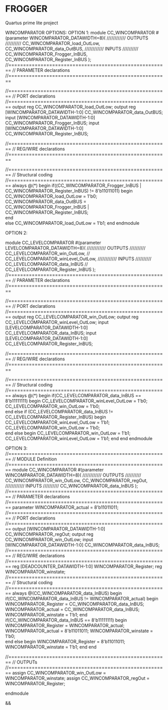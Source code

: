 # FROGGER
Quartus prime lite project

WINCOMPARATOR OPTIONS:
OPTION 1:
module CC_WINCOMPARATOR #(parameter WINCOMPARATOR_DATAWIDTH=8)(
//////////// OUTPUTS //////////
	CC_WINCOMPARATOR_load_OutLow,
	CC_WINCOMPARATOR_data_OutBUS,
//////////// INPUTS //////////
	CC_WINCOMPARATOR_Frogger_InBUS,
	CC_WINCOMPARATOR_Register_InBUS
);
//=======================================================
//  PARAMETER declarations
//=======================================================

//=======================================================
//  PORT declarations
//=======================================================
output	reg CC_WINCOMPARATOR_load_OutLow;
output	reg [WINCOMPARATOR_DATAWIDTH-1:0] CC_WINCOMPARATOR_data_OutBUS;
input 	[WINCOMPARATOR_DATAWIDTH-1:0] CC_WINCOMPARATOR_Frogger_InBUS;
input		[WINCOMPARATOR_DATAWIDTH-1:0] CC_WINCOMPARATOR_Register_InBUS;

//=======================================================
//  REG/WIRE declarations
//=======================================================

//=======================================================
//  Structural coding
//=======================================================
always @(*)
begin
	if((CC_WINCOMPARATOR_Frogger_InBUS | CC_WINCOMPARATOR_Register_InBUS) != 8'b11011011)
		begin
		CC_WINCOMPARATOR_load_OutLow = 1'b0;
		CC_WINCOMPARATOR_data_OutBUS = CC_WINCOMPARATOR_Frogger_InBUS | CC_WINCOMPARATOR_Register_InBUS;		
		end		
	else
		CC_WINCOMPARATOR_load_OutLow = 1'b1;
end
endmodule

OPTION 2:

module CC_LEVELCOMPARATOR #(parameter LEVELCOMPARATOR_DATAWIDTH=8)(
//////////// OUTPUTS //////////
	CC_LEVELCOMPARATOR_win_OutLow,
//	CC_LEVELCOMPARATOR_winLevel_OutLow,
//////////// INPUTS //////////
	CC_LEVELCOMPARATOR_data_InBUS
//	CC_LEVELCOMPARATOR_Register_InBUS
);
//=======================================================
//  PARAMETER declarations
//=======================================================

//=======================================================
//  PORT declarations
//=======================================================
output	reg CC_LEVELCOMPARATOR_win_OutLow;
output	reg CC_LEVELCOMPARATOR_winLevel_OutLow;
input 	[LEVELCOMPARATOR_DATAWIDTH-1:0] CC_LEVELCOMPARATOR_data_InBUS;
input 	[LEVELCOMPARATOR_DATAWIDTH-1:0] CC_LEVELCOMPARATOR_Register_InBUS;


//=======================================================
//  REG/WIRE declarations
//=======================================================

//=======================================================
//  Structural coding
//=======================================================
always @(*)
begin
	if(CC_LEVELCOMPARATOR_data_InBUS == 8'b11111111)
		begin
		CC_LEVELCOMPARATOR_winLevel_OutLow = 1'b0;
		CC_LEVELCOMPARATOR_win_OutLow = 1'b0;		
		end
	else if (CC_LEVELCOMPARATOR_data_InBUS != CC_LEVELCOMPARATOR_Register_InBUS)
    begin
			CC_LEVELCOMPARATOR_winLevel_OutLow = 1'b1;
			CC_LEVELCOMPARATOR_win_OutLow = 1'b0;		
		end
	else
		begin
		CC_LEVELCOMPARATOR_win_OutLow = 1'b1;
		CC_LEVELCOMPARATOR_winLevel_OutLow = 1'b1;
		end
end
endmodule

OPTION 3:
//=======================================================
//  MODULE Definition
//=======================================================
module CC_WINCOMPARATOR #(parameter WINCOMPARATOR_DATAWIDTH=8)(
//////////// OUTPUTS //////////
	CC_WINCOMPARATOR_win_OutLow,
	CC_WINCOMPARATOR_regOut,
//////////// INPUTS //////////
	CC_WINCOMPARATOR_data_InBUS
);
//=======================================================
//  PARAMETER declarations
//=======================================================
parameter WINCOMPARATOR_actual = 8'b11011011;
//=======================================================
//  PORT declarations
//=======================================================
output	[WINCOMPARATOR_DATAWIDTH-1:0] CC_WINCOMPARATOR_regOut;
output	reg CC_WINCOMPARATOR_win_OutLow;
input 	[WINCOMPARATOR_DATAWIDTH-1:0] CC_WINCOMPARATOR_data_InBUS;
//=======================================================
//  REG/WIRE declarations
//=======================================================
reg [DEADCOUNTER_DATAWIDTH-1:0] WINCOMPARATOR_Register;
reg WINCOMPARATOR_winstate;
//=======================================================
//  Structural coding
//=======================================================
always @(CC_WINCOMPARATOR_data_InBUS)
begin
	if(CC_WINCOMPARATOR_data_InBUS != WINCOMPARATOR_actual)
		begin
			WINCOMPARATOR_Register = CC_WINCOMPARATOR_data_InBUS;
			WINCOMPARATOR_actual = CC_WINCOMPARATOR_data_InBUS;
			WINCOMPARATOR_winstate = 1'b1;
			end
	if(CC_WINCOMPARATOR_data_InBUS == 8'b11111111)
		begin
			WINCOMPARATOR_Register = WINCOMPARATOR_actual;
			WINCOMPARATOR_actual = 8'b11011011;
			WINCOMPARATOR_winstate = 1'b0;		
			end
	else
		begin
			WINCOMPARATOR_Register = 8'b11011011;
			WINCOMPARATOR_winstate = 1'b1;
			end
end

//=======================================================
// OUTPUTs
//=======================================================
assign CC_WINCOMPARATOR_win_OutLow = WINCOMPARATOR_winstate;
assign CC_WINCOMPARATOR_regOut = WINCOMPARATOR_Register;

endmodule

&& 
